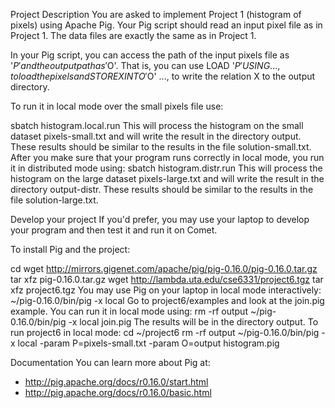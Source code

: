 Project Description
You are asked to implement Project 1 (histogram of pixels) using Apache Pig. Your Pig script should read an input pixel file as in Project 1. The data files are exactly the same as in Project 1.

In your Pig script, you can access the path of the input pixels file as '$P' and the output path as '$O'. That is, you can use LOAD '$P' USING ..., to load the pixels and STORE X INTO '$O' ..., to write the relation X to the output directory.

To run it in local mode over the small pixels file use:

sbatch histogram.local.run
This will process the histogram on the small dataset pixels-small.txt and will write the result in the directory output. These results should be similar to the results in the file solution-small.txt. After you make sure that your program runs correctly in local mode, you run it in distributed mode using:
sbatch histogram.distr.run
This will process the histogram on the large dataset pixels-large.txt and will write the result in the directory output-distr. These results should be similar to the results in the file solution-large.txt.

Develop your project
If you'd prefer, you may use your laptop to develop your program and then test it and run it on Comet.

To install Pig and the project:

cd
wget http://mirrors.gigenet.com/apache/pig/pig-0.16.0/pig-0.16.0.tar.gz
tar xfz pig-0.16.0.tar.gz
wget http://lambda.uta.edu/cse6331/project6.tgz
tar xfz project6.tgz
You may use Pig on your laptop in local mode interactively:
~/pig-0.16.0/bin/pig -x local
Go to project6/examples and look at the join.pig example. You can run it in local mode using:
rm -rf output
~/pig-0.16.0/bin/pig -x local join.pig
The results will be in the directory output. To run project6 in local mode:
cd ~/project6
rm -rf output
~/pig-0.16.0/bin/pig -x local -param P=pixels-small.txt -param O=output histogram.pig

Documentation
You can learn more about Pig at:

- http://pig.apache.org/docs/r0.16.0/start.html
- http://pig.apache.org/docs/r0.16.0/basic.html

